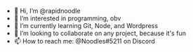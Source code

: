 - 👋 Hi, I’m @rapidnoodle
- 👀 I’m interested in programming, obv
- 🌱 I’m currently learning Git, Node, and Wordpress
- 💞️ I’m looking to collaborate on any project, because it's fun
- 📫 How to reach me: @Noodles#5211 on Discord

<!---
rapidnoodle/rapidnoodle is a ✨ special ✨ repository because its `README.md` (this file) appears on your GitHub profile.
You can click the Preview link to take a look at your changes.
--->
